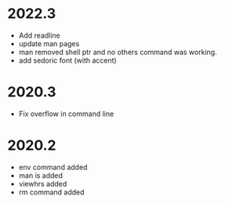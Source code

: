 # 2022.3

* Add readline
* update man pages
* man removed shell ptr and no others command was working.
* add sedoric font (with accent)

# 2020.3

* Fix overflow in command line

# 2020.2

* env command added
* man is added
* viewhrs added
* rm command added

